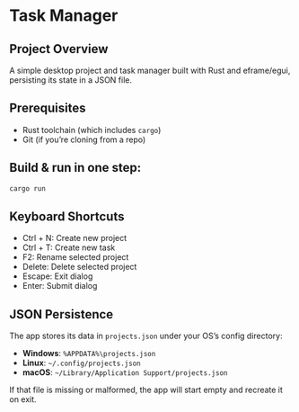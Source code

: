 # Task Manager

## Project Overview

A simple desktop project and task manager built with Rust and eframe/egui, persisting its state in a JSON file.

## Prerequisites

- Rust toolchain (which includes `cargo`)
- Git (if you’re cloning from a repo)

## Build & run in one step:

```sh
cargo run
```
## Keyboard Shortcuts

- Ctrl + N: Create new project
- Ctrl + T: Create new task
- F2: Rename selected project
- Delete: Delete selected project
- Escape: Exit dialog
- Enter: Submit dialog

## JSON Persistence

The app stores its data in `projects.json` under your OS’s config directory:

- **Windows**: `%APPDATA%\projects.json`
- **Linux**: `~/.config/projects.json`
- **macOS**: `~/Library/Application Support/projects.json`

If that file is missing or malformed, the app will start empty and recreate it on exit.
